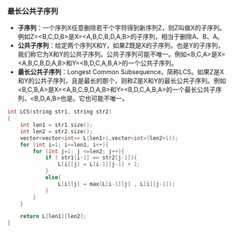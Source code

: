 ### 最长公共子序列

* **子序列**：一个序列X任意删除若干个字符得到新序列Z，则Z叫做X的子序列。例如Z=<B,C,D,B>是X=<A,B,C,B,D,A,B>的子序列，相当于删除A、B、A。
* **公共子序列**：给定两个序列X和Y，如果Z既是X的子序列，也是Y的子序列，我们称它为X和Y的公共子序列。公共子序列可能不唯一。例如<B,C,A>是X=<A,B,C,B,D,A,B>和Y=<B,D,C,A,B,A>的一个公共子序列。
* **最长公共子序列**：Longest Common Subsequence，简称LCS。如果Z是X和Y的公共子序列，且是最长的那个，则称Z是X和Y的最长公共子序列。例如<B,C,B,A>是X=<A,B,C,B,D,A,B>和Y=<B,D,C,A,B,A>的一个最长公共子序列，<B,D,A,B>也是。它也可能不唯一。

```c++
int LCS(string str1, string str2)
{
    int len1 = str1.size();
    int len2 = str2.size();
    vector<vector<int>> L(len1+1,vector<int>(len2+1));
    for (int i=1; i<=len1; i++){
        for (int j=1; j <=len2; j++){
            if ( str1[i-1] == str2[j-1]){
                L[i][j] = L[i-1][j-1] + 1;
            }
            else{
                L[i][j] = max(L[i-1][j] , L[i][j-1]);
            }
        }
    }

    return L[len1][len2];
}
```

